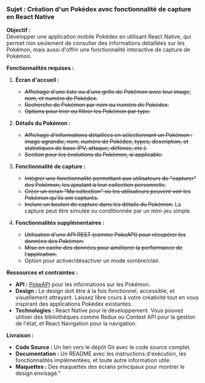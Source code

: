 ### Sujet : Création d'un Pokédex avec fonctionnalité de capture en React Native
 
**Objectif :**  
Développer une application mobile Pokédex en utilisant React Native, qui permet non seulement de consulter des informations détaillées sur les Pokémon, mais aussi d'offrir une fonctionnalité interactive de capture de Pokémon.
 
**Fonctionnalités requises :**
 
1. **Écran d'accueil :**
   - ~~Affichage d'une liste ou d'une grille de Pokémon avec leur image, nom, et numéro de Pokédex.~~
   - ~~Recherche de Pokémon par nom ou numéro de Pokédex.~~
   - ~~Options pour trier ou filtrer les Pokémon par type.~~
 
2. **Détails du Pokémon :**
   - ~~Affichage d'informations détaillées en sélectionnant un Pokémon : image agrandie, nom, numéro de Pokédex, types, description, et statistiques de base (PV, attaque, défense, etc.).~~
   - ~~Section pour les évolutions du Pokémon, si applicable.~~
 
3. **Fonctionnalité de capture :**
   - ~~Intégrer une fonctionnalité permettant aux utilisateurs de "capturer" des Pokémon, les ajoutant à leur collection personnelle.~~
   - ~~Créer un écran "Ma collection" où les utilisateurs peuvent voir les Pokémon qu'ils ont capturés.~~
   - ~~Inclure un bouton de capture dans les détails du Pokémon.~~ La capture peut être simulée ou conditionnée par un mini-jeu simple.
 
4. **Fonctionnalités supplémentaires :**
   - ~~Utilisation d'une API REST (comme PokeAPI) pour récupérer les données des Pokémon.~~
   - ~~Mise en cache des données pour améliorer la performance de l'application.~~
   - Option pour activer/désactiver un mode sombre/clair.
 
**Ressources et contraintes :**
 
- **API :** [PokeAPI](https://pokeapi.co/) pour les informations sur les Pokémon.
- **Design :** Le design doit être à la fois fonctionnel, accessible, et visuellement attrayant. Laissez libre cours à votre créativité tout en vous inspirant des applications Pokédex existantes.
- **Technologies :** React Native pour le développement. Vous pouvez utiliser des bibliothèques comme Redux ou Context API pour la gestion de l'état, et React Navigation pour la navigation.
 
**Livraison :**
 
- **Code Source :** Un lien vers le dépôt Git avec le code source complet.
- **Documentation :** Un README avec les instructions d'exécution, les fonctionnalités implémentées, et toute autre information utile.
- **Maquettes :** Des maquettes des écrans principaux pour montrer le design envisagé."